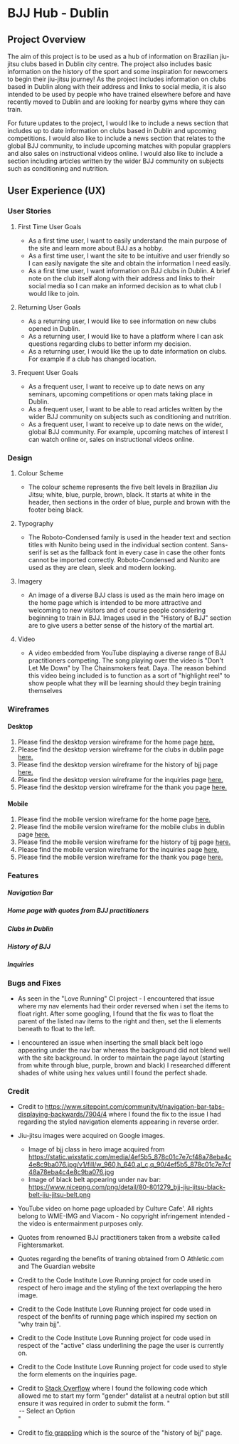 # BJJ Hub - Dublin

## Project Overview

The aim of this project is to be used as a hub of information on Brazilian jiu-jitsu clubs based in Dublin city centre. The project also includes basic information on the history of the sport and some inspiration for newcomers to begin their jiu-jitsu journey! As the project includes information on clubs based in Dublin along with their address and links to social media, it is also intended to be used by people who have trained elsewhere before and have recently moved to Dublin and are looking for nearby gyms where they can train.

For future updates to the project, I would like to include a news section that includes up to date information on clubs based in Dublin and upcoming competitions. I would also like to include a news section that relates to the global BJJ community, to include upcoming matches with popular grapplers and also sales on instructional videos online. I would also like to include a section including articles written by the wider BJJ community on subjects such as conditioning and nutrition.

## User Experience (UX)

### User Stories

1. First Time User Goals
    * As a first time user, I want to easily understand the main purpose of the site and learn more about BJJ as a hobby.
    * As a first time user, I want the site to be intuitive and user friendly so I can easily navigate the site and obtain the information I need easily.
    * As a first time user, I want information on BJJ clubs in Dublin. A brief note on the club itself along with their address and links to their social media so I can make an informed decision as to what club I would like to join. 

2.  Returning User Goals
    * As a returning user, I would like to see information on new clubs opened in Dublin.
    * As a returning user, I would like to have a platform where I can ask questions regarding clubs to better inform my decision.
    * As a returning user, I would like the up to date information on clubs. For example if a club has changed location.

3. Frequent User Goals
    * As a frequent user, I want to receive up to date news on any seminars, upcoming competitions or open mats taking place in Dublin.
    * As a frequent user, I want to be able to read articles written by the wider BJJ community on subjects such as conditioning and nutrition.
    * As a frequent user, I want to receive up to date news on the wider, global BJJ community. For example, upcoming matches of interest I can watch online or, sales on instructional videos online.

### Design

1. Colour Scheme
    * The colour scheme represents the five belt levels in Brazilian Jiu Jitsu; white, blue, purple, brown, black. It starts at white in the header, then sections in the order of blue, purple and brown with the footer being black.

2. Typography
    * The Roboto-Condensed family is used in the header text and section titles with Nunito being used in the individual section content. Sans-serif is set as the fallback font in every case in case the other fonts cannot be imported correctly. Roboto-Condensed and Nunito are used as they are clean, sleek and modern looking.

3.  Imagery
    * An image of a diverse BJJ class is used as the main hero image on the home page which is intended to be more attractive and welcoming to new visitors and of course people considering beginning to train in BJJ. Images used in the "History of BJJ" section are to give users a better sense of the history of the martial art.

4. Video
    * A video embedded from YouTube displaying a diverse range of BJJ practitioners competing. The song playing over the video is "Don't Let Me Down" by The Chainsmokers feat. Daya. The reason behind this video being included is to function as a sort of "highlight reel" to show people what they will be learning should they begin training themselves
    
### Wireframes

#### Desktop

1. Please find the desktop version wireframe for the home page [here.](/assets/wireframes/desktop/home.png)
2. Please find the desktop version wireframe for the  clubs in dublin page [here.](/assets/wireframes/desktop/clubs-in-dublin.png)
3. Please find the desktop version wireframe for the history of bjj page [here.](/assets/wireframes/desktop/history-of-bjj.png)
4. Please find the desktop version wireframe for the inquiries page [here.](/assets/wireframes/desktop/inquiries.png)
5. Please find the desktop version wireframe for the  thank you page [here.](/assets/wireframes/desktop/thank-you.png)

#### Mobile

1. Please find the mobile version wireframe for the  home page [here.](/assets/wireframes/mobile/home-mobile.png)
2. Please find the mobile version wireframe for the mobile clubs in dublin page [here.](/assets/wireframes/mobile/clubs-mobile.png)
3. Please find the mobile version wireframe for the history of bjj page [here.](/assets/wireframes/mobile/history-mobile.png)
4. Please find the mobile version wireframe for the inquiries page [here.](/assets/wireframes/mobile/inquiries-mobile.png)
5. Please find the mobile version wireframe for the  thank you page [here.](/assets/wireframes/mobile/thanks-mobile.png)


### Features

##### Navigation Bar

##### Home page with quotes from BJJ practitioners

##### Clubs in Dublin 

##### History of BJJ

##### Inquiries


### Bugs and Fixes

- As seen in the "Love Running" CI project - I encountered that issue where my nav elements had their order reversed when i set the items to float right. After some googling, I found that the fix was to float the parent of the listed nav items to the right and then, set the li elements beneath to float to the left. 

- I encountered an issue when inserting the small black belt logo appearing under the nav bar whereas the background did not blend well with the site background. In order to maintain the page layout (starting from white through blue, purple, brown and black) I researched different shades of white using hex values until I found the perfect shade.

### Credit

- Credit to https://www.sitepoint.com/community/t/navigation-bar-tabs-displaying-backwards/7904/4 where I found the fix to the issue I had regarding the styled navigation elements appearing in reverse order.

- Jiu-jitsu images were acquired on Google images.
    - Image of bjj class  in hero image acquired from https://static.wixstatic.com/media/4ef5b5_878c01c7e7cf48a78eba4c4e8c9ba076.jpg/v1/fill/w_960,h_640,al_c,q_90/4ef5b5_878c01c7e7cf48a78eba4c4e8c9ba076.jpg
    - Image of black belt appearing under nav bar: https://www.nicepng.com/png/detail/80-801279_bjj-jiu-jitsu-black-belt-jiu-jitsu-belt.png

- YouTube video on home page uploaded by Culture Cafe'. All rights belong to WME-IMG and Viacom - No copyright infringement intended - the video is entermainment purposes only.

- Quotes from renowned BJJ practitioners taken from a website called Fightersmarket.

- Quotes regarding the benefits of traning obtained from O Athletic.com and The Guardian website

- Credit to the Code Institute Love Running project for code used in respect of hero image and the styling of the text overlapping the hero image.

- Credit to the Code Institute Love Running project for code used in respect of the benfits of running page which inspired my section on "why train bjj".

- Credit to the Code Institute Love Running project for code used in respect of the "active" class underlining the page the user is currently on.

- Credit to the Code Institute Love Running project for code used to style the form elements on the inquiries page.

- Credit to [Stack Overflow](https://stackoverflow.com/questions/8605516/default-select-option-as-blank) where I found the following code which allowed me to start my form "gender" datalist at a neutral option but still ensure it was required in order to submit the form. "<option disable selected value> -- Select an Option</option>"

- Credit to [flo grappling](https://www.flograppling.com/articles/6744662-the-history-of-brazilian-jiu-jitsu) which is the source of the "history of bjj" page.

